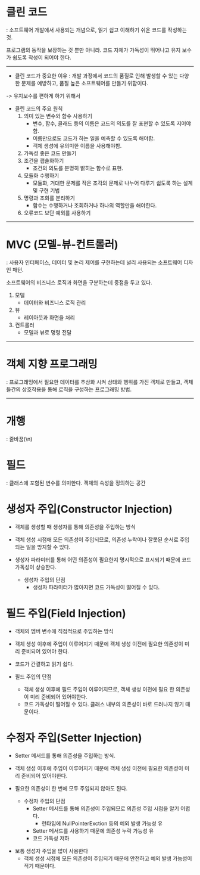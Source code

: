 # 클린 코드
: 소프트웨어 개발에서 사용되는 개념으로, 읽기 쉽고 이해하기 쉬운 코드를 작성하는 것.

프로그램의 동작을 보장하는 것 뿐만 아니라. 코드 자체가 가독성이 뛰어나고 유지 보수가 쉽도록 
작성이 되어야 한다.

---

* 클린 코드가 중요한 이유
    : 개발 과정에서 코드의 품질로 인해 발생할 수 있는 다양한 문제를 예방하고, 
    품질 높은 소프트웨어를 만들기 위함이다.

-> 유지보수를 편하게 하기 위해서

* 클린 코드의 주요 원칙
  1. 의미 있는 변수와 함수 사용하기
     - 변수, 함수, 클래드 등의 이름은 코드의 의도를 잘 표현할 수 있도록 지어야함.
     - 이름만으로도 코드가 하는 일을 예측할 수 있도록 해야함.
     - 객체 생성에 유의미한 이름을 사용해야함.
  2. 가독성 좋은 코드 만들기
  3. 조건을 캡슐화하기
     - 조건의 의도를 분명히 밝히는 함수로 표현.
  4. 모듈화 수행하기
     - 모듈화, 거대한 문제를 작은 조각의 문제로 나누어 다루기 쉽도록 하는 설계 및 구현 기법
  5. 명령과 조회를 분리하기
     - 함수는 수행하거나 조회하거나 하나의 역할만을 해야한다.
  6. 오류코드 보단 예외를 사용하기

---

# MVC (모델-뷰-컨트롤러)
: 사용자 인터페이스, 데이터 및 논리 제어를 구현하는데 널리 사용되는 소프트웨어 디자인 패턴.

소프트웨어의 비즈니스 로직과 화면을 구분하는데 중점을 두고 있다. 

1. 모델  
   - 데이터와 비즈니스 로직 관리
2. 뷰
   - 레이아웃과 화면을 처리
3. 컨트롤러
   - 모델과 뷰로 명령 전달

---

# 객체 지향 프로그래밍
: 프로그래밍에서 필요한 데이터를 추상화 시켜 상태와 행위를 가진 객체로 만들고, 객체들간의 상호작용을 통해 로직을 구성하는 프로그래밍 방법.

---
# 개행
: 줄바꿈(\n)

# 필드
: 클래스에 포함된 변수를 의미한다. 객체의 속성을 정의하는 공간

# 생성자 주입(Constructor Injection)
- 객체를 생성할 때 생성자를 통해 의존성을 주입하는 방식
- 객체 생성 시점애 모든 의존성이 주입되므로, 의존성 누락이나 잘못된 순서로 주입되는 일을 방지할 수 있다.
- 생성자 파라미터를 통해 어떤 의존성이 필요한지 명시적으로 표시되기 때문에 코드 가독성이 상승한다.

    - 생성자 주입의 단점
      - 생성자 파라미터가 많아지면 코드 가독성이 떨어질 수 있다.

# 필드 주입(Field Injection)
  - 객체의 멤버 변수에 직접적으로 주입하는 방식
  - 객체 생성 이후에 주입이 이루어지기 때문에 객체 생성 이전에 필요한
    의존성이 미리 준비되어 있어야 한다.
  - 코드가 간결하고 읽기 쉽다.
    
  - 필드 주입의 단점
    - 객체 생성 이후에 필드 주입이 이루어지므로, 객체 생성 이전에 필요
      한 의존성이 미리 준비되어 있어야한다.
    - 코드 가독성이 떨어질 수 있다.
        클래스 내부의 의존성이 바로 드러나지 않기 때문이다.

# 수정자 주입(Setter Injection)
- Setter 메서드를 통해 의존성을 주입하는 방식.
- 객체 생성 이후에 주입이 이루어지기 때문에 객체 생성 이전에 필요한 의존성이 미리 준비되어 있어야한다.
- 필요한 의존성이 한 번에 모두 주입되지 않아도 된다.

    - 수정자 주입의 단점
      - Setter 메서드를 통해 의존성이 주입되므로 의존성 주입 시점을 알기 어렵다.
        - 런타임에 NullPointerExction 등의 예외 발생 가능성 유
      - Setter 메서드를 사용하기 때문에 의존성 누락 가능성 유
      - 코드 가독성 저하
      
* 보통 생성자 주입을 많이 사용한다
  - 객체 생성 시점에 모든 의존성이 주입되기 때문에 안전하고 예외 발생 가능성이 적기 때문이다.
  